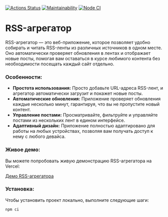 [![Actions Status](https://github.com/S0ldierBoy/frontend-project-11/workflows/hexlet-check/badge.svg)](https://github.com/S0ldierBoy/frontend-project-11/actions)
[![Maintainability](https://api.codeclimate.com/v1/badges/4fdce5c3056f7937166b/maintainability)](https://codeclimate.com/github/S0ldierBoy/frontend-project-11/maintainability)
[![Node CI](https://github.com/S0ldierBoy/frontend-project-11/actions/workflows/nodejs.yml/badge.svg)](https://github.com/S0ldierBoy/frontend-project-11/actions/workflows/nodejs.yml)

# RSS-агрегатор

RSS-агрегатор — это веб-приложение, которое позволяет удобно собирать и читать RSS-ленты из различных источников в одном месте. Оно автоматически проверяет обновления в лентах и отображает новые посты, помогая вам оставаться в курсе любимого контента без необходимости посещать каждый сайт отдельно.

### Особенности:

- **Простота использования:** Просто добавьте URL-адреса RSS-лент, и агрегатор автоматически загрузит и покажет новые посты.
- **Автоматические обновления:** Приложение проверяет обновления каждые несколько минут, гарантируя, что вы не пропустите новый контент.
- **Управление постами:** Просматривайте, фильтруйте и управляйте постами из нескольких лент в едином интерфейсе.
- **Адаптивный дизайн:** Приложение полностью адаптировано для работы на любых устройствах, позволяя вам получать доступ к нему с любого девайса.

### Живое демо:

Вы можете попробовать живую демонстрацию RSS-агрегатора на Vercel:

[Демо RSS-агрегатора](https://frontend-project-11-wy8h.vercel.app/)

### Установка:

Чтобы установить проект локально, выполните следующие шаги:

```bash
npm ci
```
